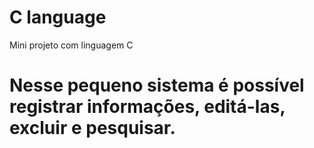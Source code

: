 # C language
Mini projeto com linguagem C
# Nesse pequeno sistema é possível registrar informações, editá-las, excluir e pesquisar. 

